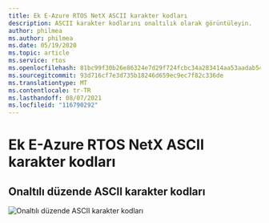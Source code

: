 ```yaml
---
title: Ek E-Azure RTOS NetX ASCII karakter kodları
description: ASCII karakter kodlarını onaltılık olarak görüntüleyin.
author: philmea
ms.author: philmea
ms.date: 05/19/2020
ms.topic: article
ms.service: rtos
ms.openlocfilehash: 81bc99f30b26e86324e7d29f724fcbc34a283414aa53aadab543f10d90bfda89
ms.sourcegitcommit: 93d716cf7e3d735b18246d659ec9ec7f82c336de
ms.translationtype: MT
ms.contentlocale: tr-TR
ms.lasthandoff: 08/07/2021
ms.locfileid: "116790292"
---
```

# <a name="appendix-e---azure-rtos-netx-ascii-character-codes"></a>Ek E-Azure RTOS NetX ASCII karakter kodları

## <a name="ascii-character-codes-in-hex"></a>Onaltılı düzende ASCII karakter kodları

![Onaltılı düzende ASCII karakter kodları](./media/user-guide/ascii-character-codes-hex.png) 